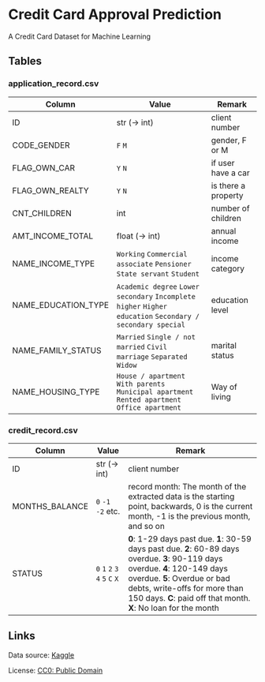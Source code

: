 # Credit Card Approval Prediction

A Credit Card Dataset for Machine Learning

## Tables

### application_record.csv

| Column               | Value                                                                                                      | Remark               |
|----------------------|------------------------------------------------------------------------------------------------------------|----------------------|
| ID                   | str (-> int)                                                                                               | client number        |
| CODE_GENDER          | `F` `M`                                                                                                    | gender, F or M       |
| FLAG_OWN_CAR         | `Y` `N`                                                                                                    | if user have a car   |
| FLAG_OWN_REALTY      | `Y` `N`                                                                                                    | is there a property  |
| CNT_CHILDREN         | int                                                                                                        | number of children   |
| AMT_INCOME_TOTAL     | float (-> int)                                                                                             | annual income        |
| NAME_INCOME_TYPE     | `Working` `Commercial associate` `Pensioner` `State servant` `Student  `                                   | income category      |
| NAME_EDUCATION_TYPE  | `Academic degree` `Lower secondary` `Incomplete higher` `Higher education` `Secondary / secondary special` | education level      |
| NAME_FAMILY_STATUS   | `Married` `Single / not married` `Civil marriage` `Separated` `Widow`                                      | marital status       |
| NAME_HOUSING_TYPE    | `House / apartment` `With parents` `Municipal apartment` `Rented apartment` `Office apartment`             | Way of living        |

### credit_record.csv

| Column         | Value                           | Remark                                                                                                                                                                                                                                                              | 
|----------------|---------------------------------|---------------------------------------------------------------------------------------------------------------------------------------------------------------------------------------------------------------------------------------------------------------------|
| ID             | str (-> int)                    | client number                                                                                                                                                                                                                                                       |
| MONTHS_BALANCE | `0` `-1` `-2` etc.              | record month: The month of the extracted data is the starting point, backwards, 0 is the current month, -1 is the previous month, and so on                                                                                                                         |
| STATUS         | `0` `1` `2` `3` `4` `5` `C` `X` | **0**: 1-29 days past due. **1**: 30-59 days past due. **2**: 60-89 days overdue. **3**: 90-119 days overdue. **4**: 120-149 days overdue. **5**: Overdue or bad debts, write-offs for more than 150 days. **C**: paid off that month. **X**: No loan for the month | 

## Links

Data source: [Kaggle](https://www.kaggle.com/datasets/rikdifos/credit-card-approval-prediction)

License: [CC0: Public Domain](https://creativecommons.org/publicdomain/zero/1.0/)
